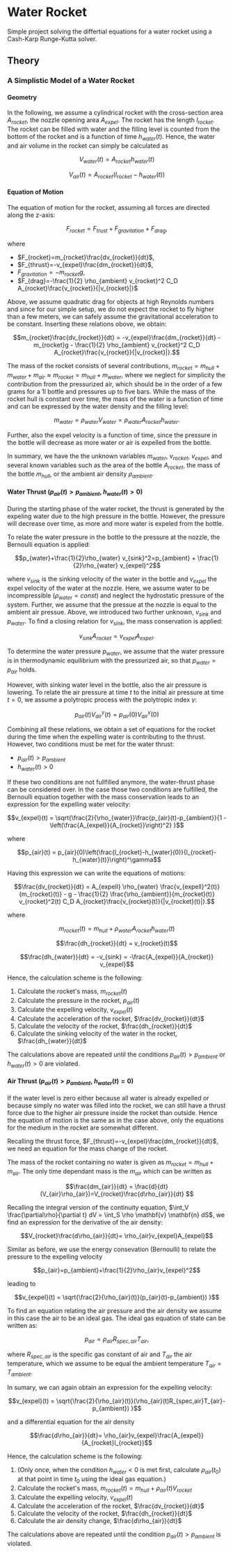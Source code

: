 # Water Rocket
Simple project solving the differtial equations for a water rocket using a Cash-Karp Runge-Kutta solver.  

## Theory

### A Simplistic Model of a Water Rocket

#### Geometry

In the following, we assume a cylindrical rocket with the cross-section area $A_{rocket}$, the nozzle opening area $A_{expel}$. The rocket has the length $l_{rocket}$. The rocket can be filled with water and the filling level is counted from the bottom of the rocket and is a function of time $h_{water}(t)$. Hence, the water and air volume in the rocket can simply be calculated as 
```math
V_{water}(t)=A_{rocket}h_{water}(t)
```
```math
V_{air}(t)=A_{rocket}(l_{rocket}-h_{water}(t))
```

#### Equation of Motion

The equation of motion for the rocket, assuming all forces are directed along the z-axis:
```math
F_{rocket} = F_{trust} + F_{gravitation} + F_{drag},
```
where 
- $F_{rocket}=m_{rocket}\frac{dv_{rocket}}{dt}$,
- $F_{thrust}=-v_{expel}\frac{dm_{rocket}}{dt}$,
- $F_{gravitation}=-m_{rocket}g$,
- $F_{drag}=-\frac{1}{2} \rho_{ambient} v_{rocket}^2 C_D A_{rocket}\frac{v_{rocket}}{|v_{rocket}|}$

Above, we assume quadratic drag for objects at high Reynolds numbers and since for our simple setup, we do not expect the rocket to fly higher than a few meters, we can safely assume the gravitational acceleration to be constant. Inserting these relations obove, we obtain:
```math
m_{rocket}\frac{dv_{rocket}}{dt} = -v_{expel}\frac{dm_{rocket}}{dt} - m_{rocket}g - \frac{1}{2} \rho_{ambient} v_{rocket}^2 C_D A_{rocket}\frac{v_{rocket}}{|v_{rocket}|}.
```
The mass of the rocket consists of several contributions, $m_{rocket} = m_{hull}+m_{water}+m_{air}\approx m_{rocket} = m_{hull}+m_{water}$, where we neglect for simplicity the contribution from the pressurized air, which should be in the order of a few grams for a 1l bottle and pressures up to five bars. While the mass of the rocket hull is constant over time, the mass of the water is a function of time and can be expressed by the water density and the filling level:
```math
m_{water} = \rho_{water}V_{water}=\rho_{water}A_{rocket}h_{water}.
```

Further, also the expel velocity is a function of time, since the pressure in the bottle will decrease as more water or air is expelled from the bottle. 

In summary, we have the the unknown variables $m_{water}$, $v_{rocket}$, $v_{expel}$, and several known variables such as the area of the bottle $A_{rocket}$, the mass of the bottle $m_{hull}$, or the ambient air density $\rho_{ambient}$.

#### Water Thrust ($p_{air}(t) > p_{ambient}$, $h_{water}(t) > 0$)
During the starting phase of the water rocket, the thrust is generated by the expeling water due to the high pressure in the bottle. However, the pressure will decrease over time, as more and more water is expeled from the bottle.

To relate the water pressure in the bottle to the pressure at the nozzle, the Bernoulli equation is applied:
```math
p_{water}+\frac{1}{2}\rho_{water} v_{sink}^2=p_{ambient} + \frac{1}{2}\rho_{water} v_{expel}^2
```
where $v_{sink}$ is the sinking velocity of the water in the bottle and $v_{expel}$ the expel velocity of the water at the nozzle. Here, we assume water to be incompressible ($\rho_{water} = const$) and neglect the hydrostatic pressure of the system. Further, we assume that the pressue at the nozzle is equal to the ambient air pressue. Above, we introduced two further unknown, $v_{sink}$ and $p_{water}$. To find a closing relation for $v_{sink}$, the mass conservation is applied:
```math
v_{sink}A_{rocket}=v_{expel}A_{expel}.
```
To determine the water pressure $p_{water}$, we assume that the water pressure is in thermodynamic equilibrium with the pressurized air, so that $p_{water}=p_{air}$ holds.

However, with sinking water level in the bottle, also the air pressure is lowering. To relate the air pressure at time $t$ to the initial air pressure at time $t=0$, we assume a polytropic process with the polytropic index $\gamma$:
```math
p_{air}(t)V_{air}^{\gamma}(t) = p_{air}(0)V_{air}^{\gamma}(0)
```

Combining all these relations, we obtain a set of equations for the rocket during the time when the expelling water is contributing to the thrust. However, two conditions must be met for the water thrust:
- $p_{air}(t) > p_{ambient}$
- $h_{water}(t) > 0$

If these two conditions are not fullfilled anymore, the water-thrust phase can be considered over.
In the case those two conditions are fulfilled, the Bernoulli equation together with the mass conservation leads to an expression for the expelling water velocity:
```math
v_{expel}(t) = \sqrt{\frac{2}{\rho_{water}}\frac{p_{air}(t)-p_{ambient}}{1 - \left(\frac{A_{expel}}{A_{rocket}}\right)^2} }
```
where
```math
p_{air}(t) = p_{air}(0)\left(\frac{l_{rocket}-h_{water}(0)}{l_{rocket}-h_{water}(t)}\right)^\gamma
```
Having this expression we can write the equations of motions:
```math
\frac{dv_{rocket}}{dt} = A_{expell} \rho_{water} \frac{v_{expell}^2(t)}{m_{rocket}(t)} - g - \frac{1}{2} \frac{\rho_{ambient}}{m_{rocket}(t)} v_{rocket}^2(t) C_D A_{rocket}\frac{v_{rocket}(t)}{|v_{rocket}(t)|}.
```
where 
```math
m_{rocket}(t) = m_{hull}+ \rho_{water}A_{rocket}h_{water}(t)
```
```math
\frac{dh_{rocket}}{dt} = v_{rocket}(t)
```
```math
\frac{dh_{water}}{dt} = -v_{sink} = -\frac{A_{expel}}{A_{rocket}} v_{expel}
```
Hence, the calculation scheme is the following:
1. Calculate the rocket's mass, $m_{rocket}(t)$
2. Calculate the pressure in the rocket, $p_{air}(t)$
3. Calculate the expelling velocity, $v_{expel}(t)$
4. Calculate the acceleration of the rocket, $\frac{dv_{rocket}}{dt}$
5. Calculate the velocity of the rocket, $\frac{dh_{rocket}}{dt}$
6. Calculate the sinking velocity of the water in the rocket, $\frac{dh_{water}}{dt}$

The calculations above are repeated until the conditions $p_{air}(t) > p_{ambient}$ or $h_{water}(t) > 0$ are violated.

#### Air Thrust ($p_{air}(t) > p_{ambient}$, $h_{water}(t) = 0$)

If the water level is zero either because all water is already expelled or because simply no water was filled into the rocket, we can still have a thrust force due to the higher air pressure inside the rocket than outside. Hence the equation of motion is the same as in the case above, only the equations for the medium in the rocket are somewhat different.

Recalling the thrust force, $F_{thrust}=-v_{expel}\frac{dm_{rocket}}{dt}$, we need an equation for the mass change of the rocket.

The mass of the rocket containing no water is given as $m_{rocket} = m_{hull}+m_{air}$. The only time dependant mass is the $m_{air}$ which can be written as 
```math
\frac{dm_{air}}{dt} = \frac{d}{dt} (V_{air}\rho_{air})=V_{rocket}\frac{d\rho_{air}}{dt} 
```
Recalling the integral version of the continuity equation, $\int_V \frac{\partial\rho}{\partial t} dV = \int_S \rho \mathbf{v} \mathbf{n} dS$, we find an expression for the derivative of the air density:
```math
V_{rocket}\frac{d\rho_{air}}{dt}= \rho_{air}v_{expel}A_{expel}
```
Similar as before, we use the energy consevation (Bernoulli) to relate the pressure to the expelling velocity
```math
p_{air}=p_{ambient}+\frac{1}{2}\rho_{air}v_{expel}^2
```
leading to 
```math
v_{expel}(t) = \sqrt{\frac{2}{\rho_{air}(t)}(p_{air}(t)-p_{ambient}) }
```
To find an equation relating the air pressure and the air density we assume in this case the air to be an ideal gas. The ideal gas equation of state can be written as:
```math
p_{air}=\rho_{air}R_{spec,air}T_{air},
```
where $R_{spec,air}$ is the specific gas constant of air and $T_{air}$ the air temperature, which we assume to be equal the ambient temperature $T_{air}=T_{ambient}$.

In sumary, we can again obtain an expression for the expelling velocity:
```math
v_{expel}(t) = \sqrt{\frac{2}{\rho_{air}(t)}(\rho_{air}(t)R_{spec,air}T_{air}-p_{ambient}) }
```
and a differential equation for the air density
```math
\frac{d\rho_{air}}{dt}= \rho_{air}v_{expel}\frac{A_{expel}}{A_{rocket}l_{rocket}}
```

Hence, the calculation scheme is the following:

1. (Only once, when the condition $h_{water} < 0$ is met first, calculate $\rho_{air}(t_0)$ at that point in time $t_0$ using the ideal gas equation.)
2. Calculate the rocket's mass, $m_{rocket}(t)=m_{hull}+\rho_{air}(t)V_{rocket}$
3. Calculate the expelling velocity, $v_{expel}(t)$
4. Calculate the acceleration of the rocket, $\frac{dv_{rocket}}{dt}$
5. Calculate the velocity of the rocket, $\frac{dh_{rocket}}{dt}$
6. Calculate the air density change, $\frac{d\rho_{air}}{dt}$

The calculations above are repeated until the condition $p_{air}(t) > p_{ambient}$ is violated.






